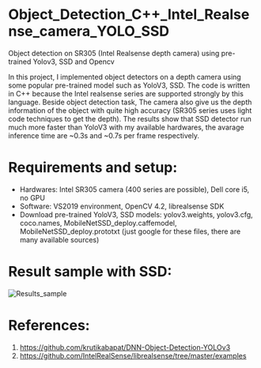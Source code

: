 # Object_Detection_C++_Intel_Realsense_camera_YOLO_SSD

Object detection on SR305 (Intel Realsense depth camera) using pre-trained Yolov3, SSD and Opencv

In this project, I implemented object detectors on a depth camera using some popular pre-trained model such as YoloV3, SSD. The code is written in C++ because the Intel realsense series are supported strongly by this language. Beside object detection task, The camera also give us the depth information of the object with quite high accuracy (SR305 series uses light code techniques to get the depth). The results show that SSD detector run much more faster than YoloV3 with my available hardwares, the avarage inference time are ~0.3s and ~0.7s per frame respectively. 

# Requirements and setup:
- Hardwares: Intel SR305 camera (400 series are possible), Dell core i5, no GPU
- Software: VS2019 environment, OpenCV 4.2, librealsense SDK
- Download pre-trained YoloV3, SSD models: yolov3.weights, yolov3.cfg, coco.names, MobileNetSSD_deploy.caffemodel, MobileNetSSD_deploy.prototxt (just google for these files, there are many available sources)

# Result sample with SSD:
![Results_sample](https://user-images.githubusercontent.com/26808083/89842479-b83db400-dbb0-11ea-8772-0f6adce8502d.JPG)

# References:
1. https://github.com/krutikabapat/DNN-Object-Detection-YOLOv3
2. https://github.com/IntelRealSense/librealsense/tree/master/examples
